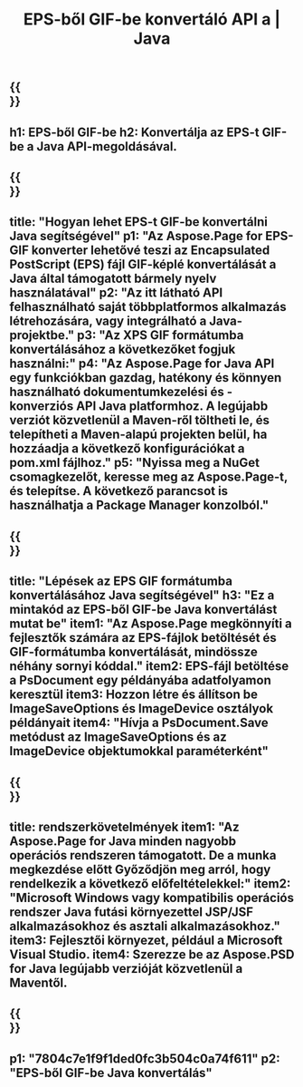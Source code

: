 ﻿---
translation: true
template: /_templates/_conversion-child-java.md
title: EPS-ből GIF-be konvertáló API a | Java
url: /java/conversion/eps-to-gif/
description: Java konverziós kód minta EPS formátumhoz GIF fájlba. Ezzel a példakóddal konvertálhatja az EPS-t GIF-be bármely webes vagy asztali Java alapú alkalmazásban.
informat: EPS
outformat: GIF
otherformats: XPS PS
---

{{<section banner>}}
---
h1: EPS-ből GIF-be
h2: Konvertálja az EPS-t GIF-be a Java API-megoldásával.
---

{{<section overview>}}
---
title: "Hogyan lehet EPS-t GIF-be konvertálni Java segítségével"
p1: "Az Aspose.Page for EPS-GIF konverter lehetővé teszi az Encapsulated PostScript (EPS) fájl GIF-képlé konvertálását a Java által támogatott bármely nyelv használatával"
p2: "Az itt látható API felhasználható saját többplatformos alkalmazás létrehozására, vagy integrálható a Java-projektbe."
p3: "Az XPS GIF formátumba konvertálásához a következőket fogjuk használni:"
p4: "Az Aspose.Page for Java API egy funkciókban gazdag, hatékony és könnyen használható dokumentumkezelési és -konverziós API Java platformhoz. A legújabb verziót közvetlenül a Maven-ről töltheti le, és telepítheti a Maven-alapú projekten belül, ha hozzáadja a következő konfigurációkat a pom.xml fájlhoz."
p5: "Nyissa meg a NuGet csomagkezelőt, keresse meg az Aspose.Page-t, és telepítse. A következő parancsot is használhatja a Package Manager konzolból."
---

{{<section feature1>}}
---
title: "Lépések az EPS GIF formátumba konvertálásához Java segítségével"
h3: "Ez a mintakód az EPS-ből GIF-be Java konvertálást mutat be"
item1: "Az Aspose.Page megkönnyíti a fejlesztők számára az EPS-fájlok betöltését és GIF-formátumba konvertálását, mindössze néhány sornyi kóddal."
item2: EPS-fájl betöltése a PsDocument egy példányába adatfolyamon keresztül
item3: Hozzon létre és állítson be ImageSaveOptions és ImageDevice osztályok példányait
item4: "Hívja a PsDocument.Save metódust az ImageSaveOptions és az ImageDevice objektumokkal paraméterként"
---

{{<section feature2>}}
---
title: rendszerkövetelmények
item1: "Az Aspose.Page for Java minden nagyobb operációs rendszeren támogatott. De a munka megkezdése előtt Győződjön meg arról, hogy rendelkezik a következő előfeltételekkel:"
item2: "Microsoft Windows vagy kompatibilis operációs rendszer Java futási környezettel JSP/JSF alkalmazásokhoz és asztali alkalmazásokhoz."
item3: Fejlesztői környezet, például a Microsoft Visual Studio.
item4: Szerezze be az Aspose.PSD for Java legújabb verzióját közvetlenül a Maventől.
---

{{<section gist>}}
---
p1: "7804c7e1f9f1ded0fc3b504c0a74f611"
p2: "EPS-ből GIF-be Java konvertálás"
---


